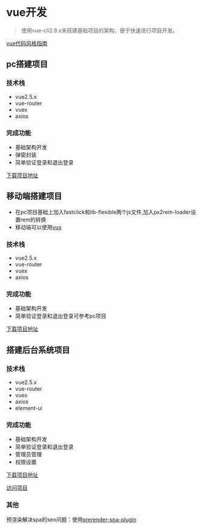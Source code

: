 # vue开发
>使用vue-cli2.9.x来搭建基础项目的架构，便于快速进行项目开发。

[vue代码风格指南](https://cn.vuejs.org/v2/style-guide/)
## pc搭建项目

### 技术栈
+ vue2.5.x
+ vue-router
+ vuex
+ axios

### 完成功能
+ 基础架构开发
+ 弹窗封装
+ 简单验证登录和退出登录

[下载项目地址](https://github.com/ymblog/vue-template)

## 移动端搭建项目

+ 在pc项目基础上加入fastclick和lib-flexible两个js文件,加入px2rem-loader设置rem的转换
+ 移动端可以使用[vux](https://vux.li/)
### 技术栈
+ vue2.5.x
+ vue-router
+ vuex
+ axios

### 完成功能
+ 基础架构开发
+ 简单验证登录和退出登录可参考pc项目

[下载项目地址](https://github.com/ymblog/vue-h5-template)

## 搭建后台系统项目

### 技术栈
+ vue2.5.x
+ vue-router
+ vuex
+ axios
+ element-ui

### 完成功能
+ 基础架构开发
+ 简单验证登录和退出登录
+ 管理员管理
+ 权限设置

[下载项目地址](https://github.com/ymblog/vue-admin-template)

[访问项目](http://lktop.coding.me/project/vue-admin/dist)

### 其他
预渲染解决spa的seo问题：使用[prerender-spa-plugin](phttps://github.com/chrisvfritz/prerender-spa-plugin)
